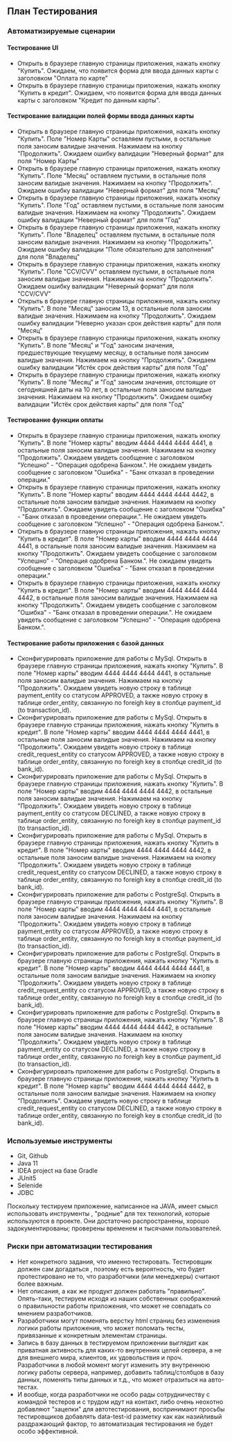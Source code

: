 ##  План Тестирования
### Автоматизируемые сценарии
#### Тестирование UI
* Открыть в браузере главную страницы приложения, нажать кнопку "Купить". Ожидаем, что появится форма для ввода данных карты с заголовком "Оплата по карте"
* Открыть в браузере главную страницы приложения, нажать кнопку "Купить в кредит". Ожидаем, что появится форма для ввода данных карты с заголовком "Кредит по данным карты".
#### Тестирование валидации полей формы ввода данных карты
* Открыть в браузере главную страницы приложения, нажать кнопку "Купить". Поле "Номер Карты" оставляем пустыми, в остальные поля заносим валидые значения. Нажимаем на кнопку "Продолжить". Ожидаем ошибку валидации "Неверный формат" для поля "Номер Карты"
* Открыть в браузере главную страницы приложения, нажать кнопку "Купить". Поле "Месяц" оставляем пустыми, в остальные поля заносим валидые значения. Нажимаем на кнопку "Продолжить". Ожидаем ошибку валидации "Неверный формат" для поля "Месяц"
* Открыть в браузере главную страницы приложения, нажать кнопку "Купить". Поле "Год" оставляем пустыми, в остальные поля заносим валидые значения. Нажимаем на кнопку "Продолжить". Ожидаем ошибку валидации "Неверный формат" для поля "Год"
* Открыть в браузере главную страницы приложения, нажать кнопку "Купить". Поле "Владелец" оставляем пустыми, в остальные поля заносим валидые значения. Нажимаем на кнопку "Продолжить". Ожидаем ошибку валидации "Поле обязательно для заполнения" для поля "Владелец"
* Открыть в браузере главную страницы приложения, нажать кнопку "Купить". Поле "CCV/CVV" оставляем пустыми, в остальные поля заносим валидые значения. Нажимаем на кнопку "Продолжить". Ожидаем ошибку валидации "Неверный формат" для поля "CCV/CVV"
* Открыть в браузере главную страницы приложения, нажать кнопку "Купить". В поле "Месяц" заносим 13, в остальные поля заносим валидые значения. Нажимаем на кнопку "Продолжить". Ожидаем ошибку валидации "Неверно указан срок действия карты" для поля "Месяц"
* Открыть в браузере главную страницы приложения, нажать кнопку "Купить". В поле "Месяц" и "Год" заносим значения, предшествующие текущему месяцу, в остальные поля заносим валидые значения. Нажимаем на кнопку "Продолжить". Ожидаем ошибку валидации "Истёк срок действия карты" для поля "Год"
* Открыть в браузере главную страницы приложения, нажать кнопку "Купить". В поле "Месяц" и "Год" заносим значения, отстоящие от сегодняшней даты на 10 лет, в остальные поля заносим валидые значения. Нажимаем на кнопку "Продолжить". Ожидаем ошибку валидации "Истёк срок действия карты" для поля "Год"

 #### Тестирование функции оплаты
* Открыть в браузере главную страницы приложения, нажать кнопку "Купить". В поле "Номер карты" вводим 4444 4444 4444 4441, в остальные поля заносим валидые значения. Нажимаем на кнопку "Продолжить". Ожидаем увидеть сообщение с заголовком "Успешно" - "Операция одобрена Банком.". Не ожидаем увидеть сообщение с заголовком "Ошибка" - "Банк отказал в проведении операции." 
* Открыть в браузере главную страницы приложения, нажать кнопку "Купить". В поле "Номер карты" вводим 4444 4444 4444 4442, в остальные поля заносим валидые значения. Нажимаем на кнопку "Продолжить". Ожидаем увидеть сообщение с заголовком "Ошибка" - "Банк отказал в проведении операции.". Не ожидаем увидеть сообщение с заголовком "Успешно" - "Операция одобрена Банком.".  
* Открыть в браузере главную страницы приложения, нажать кнопку "Купить в кредит". В поле "Номер карты" вводим 4444 4444 4444 4441, в остальные поля заносим валидые значения. Нажимаем на кнопку "Продолжить". Ожидаем увидеть сообщение с заголовком "Успешно" - "Операция одобрена Банком.". Не ожидаем увидеть сообщение с заголовком "Ошибка" - "Банк отказал в проведении операции."
* Открыть в браузере главную страницы приложения, нажать кнопку "Купить в кредит". В поле "Номер карты" вводим 4444 4444 4444 4442, в остальные поля заносим валидые значения. Нажимаем на кнопку "Продолжить". Ожидаем увидеть сообщение с заголовком "Ошибка" - "Банк отказал в проведении операции.". Не ожидаем увидеть сообщение с заголовком "Успешно" - "Операция одобрена Банком.".  

#### Тестирование работы приложения с базой данных
* Сконфигурировать приложение для работы с MySql. Открыть в браузере главную страницы приложения, нажать кнопку "Купить". В поле "Номер карты" вводим 4444 4444 4444 4441, в остальные поля заносим валидые значения. Нажимаем на кнопку "Продолжить". Ожидаем увидеть новую строку в таблице payment_entity со статусом APPROVED, а также новую строку в таблице order_entity, связанную по foreigh key в столбце payment_id (to transaction_id).
* Сконфигурировать приложение для работы с MySql. Открыть в браузере главную страницы приложения, нажать кнопку "Купить в кредит". В поле "Номер карты" вводим 4444 4444 4444 4441, в остальные поля заносим валидые значения. Нажимаем на кнопку "Продолжить". Ожидаем увидеть новую строку в таблице credit_request_entity со статусом APPROVED, а также новую строку в таблице order_entity, связанную по foreigh key в столбце credit_id (to bank_id).
* Сконфигурировать приложение для работы с MySql. Открыть в браузере главную страницы приложения, нажать кнопку "Купить". В поле "Номер карты" вводим 4444 4444 4444 4442, в остальные поля заносим валидые значения. Нажимаем на кнопку "Продолжить". Ожидаем увидеть новую строку в таблице payment_entity со статусом DECLINED, а также новую строку в таблице order_entity, связанную по foreigh key в столбце payment_id (to transaction_id).
* Сконфигурировать приложение для работы с MySql. Открыть в браузере главную страницы приложения, нажать кнопку "Купить в кредит". В поле "Номер карты" вводим 4444 4444 4444 4442, в остальные поля заносим валидые значения. Нажимаем на кнопку "Продолжить". Ожидаем увидеть новую строку в таблице credit_request_entity со статусом DECLINED, а также новую строку в таблице order_entity, связанную по foreigh key в столбце credit_id (to bank_id).
* Сконфигурировать приложение для работы с PostgreSql. Открыть в браузере главную страницы приложения, нажать кнопку "Купить". В поле "Номер карты" вводим 4444 4444 4444 4441, в остальные поля заносим валидые значения. Нажимаем на кнопку "Продолжить". Ожидаем увидеть новую строку в таблице payment_entity со статусом APPROVED, а также новую строку в таблице order_entity, связанную по foreigh key в столбце payment_id (to transaction_id).
* Сконфигурировать приложение для работы с PostgreSql. Открыть в браузере главную страницы приложения, нажать кнопку "Купить в кредит". В поле "Номер карты" вводим 4444 4444 4444 4441, в остальные поля заносим валидые значения. Нажимаем на кнопку "Продолжить". Ожидаем увидеть новую строку в таблице credit_request_entity со статусом APPROVED, а также новую строку в таблице order_entity, связанную по foreigh key в столбце credit_id (to bank_id).
* Сконфигурировать приложение для работы с PostgreSql. Открыть в браузере главную страницы приложения, нажать кнопку "Купить". В поле "Номер карты" вводим 4444 4444 4444 4442, в остальные поля заносим валидые значения. Нажимаем на кнопку "Продолжить". Ожидаем увидеть новую строку в таблице payment_entity со статусом DECLINED, а также новую строку в таблице order_entity, связанную по foreigh key в столбце payment_id (to transaction_id).
* Сконфигурировать приложение для работы с PostgreSql. Открыть в браузере главную страницы приложения, нажать кнопку "Купить в кредит". В поле "Номер карты" вводим 4444 4444 4444 4442, в остальные поля заносим валидые значения. Нажимаем на кнопку "Продолжить". Ожидаем увидеть новую строку в таблице credit_request_entity со статусом DECLINED, а также новую строку в таблице order_entity, связанную по foreigh key в столбце credit_id (to bank_id).

### Используемые инструменты
* Git, Github
* Java 11
* IDEA project на базе Gradle
* JUnit5
* Selenide
* JDBC

Поскольку тестируем приложение, написанное на JAVA, имеет смысл использовать инструменты ,  "родные" для тех технологий, которые используются в проекте. Они достаточно распространены, хорошо задокументированы; проверены временем и тысячами пользователей.

### Риски при автоматизации тестирования
* Нет конкретного задания, что именно тестировать. Тестировщик должен сам догадаться , поэтому есть вероятность, что будет протестировано не то, что разработчики  (или менеджеры) считают более важным.
* Нет описания, а как же продукт должен работать "правильно". Опять-таки, тестируем исходя из наших собственных соображений о правильности работы приложения, что может не совпадать со мнением разработчиков.
* Разработчики могут поменять верстку html страниц без изменения логики работы приложения, что может поломать тесты, привязанные к конкретным элементам страницы.
* Запись в базу данных в тестируемом приложении выглядит как приватная активность для каких-то внутренних целей сервера, а не для внешнего мира, клиентов, их удовольствия  и проч. Разработчики в любой момент могут изменить эту внутреннюю логику работы сервера, например, добавить таблиц/столбцов в базу данных, поменять типы данных и т.д., что может отразиться на авто-тестах.
* И вообще, когда разработчики не особо рады сотрудничеству с командой тестеров и с трудом идут на контакт, либо очень неохотно добавляют "зацепки" для автотестирования, воспринимают просьбы тестировщиков добавлять data-test-id разметку как как назийливый раздражающий фактор, то автоматизация тестирования не будет особо эффективной.
